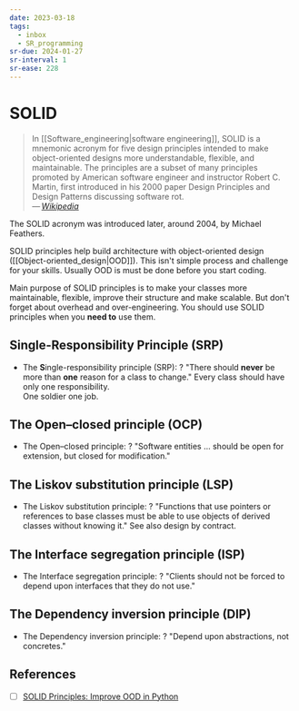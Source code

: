 ```yaml
---
date: 2023-03-18
tags:
  - inbox
  - SR_programming
sr-due: 2024-01-27
sr-interval: 1
sr-ease: 228
---
```


# SOLID

> In [[Software_engineering|software engineering]], SOLID is a mnemonic acronym
> for five design principles intended to make object-oriented designs more
> understandable, flexible, and maintainable. The principles are a subset of
> many principles promoted by American software engineer and instructor Robert
> C. Martin, first introduced in his 2000 paper Design Principles and Design
> Patterns discussing software rot.\
> — <cite>[Wikipedia](https://en.wikipedia.org/wiki/SOLID)</cite>

The SOLID acronym was introduced later, around 2004, by Michael Feathers.

SOLID principles help build architecture with object-oriented design
([[Object-oriented_design|OOD]]). This isn't simple process and challenge for
your skills. Usually OOD is must be done before you start coding.

Main purpose of SOLID principles is to make your classes more maintainable,
flexible, improve their structure and make scalable. But don't forget about
overhead and over-engineering. You should use SOLID principles when you **need
to** use them.

## Single-Responsibility Principle (SRP)

- The **S**ingle-responsibility principle (SRP):
?
"There should **never** be more than **one** reason for a class to change."
Every class should have only one responsibility.\
One soldier one job.

## The Open–closed principle (OCP)

- The Open–closed principle:
?
"Software entities ... should be open for extension, but closed for
modification."

## The Liskov substitution principle (LSP)

- The Liskov substitution principle:
?
"Functions that use pointers or references to base classes must be able to use
objects of derived classes without knowing it." See also design by contract.

## The Interface segregation principle (ISP)

- The Interface segregation principle:
?
"Clients should not be forced to depend upon interfaces that they do not use."

## The Dependency inversion principle (DIP)

- The Dependency inversion principle:
?
"Depend upon abstractions, not concretes."


## References

- [ ] [SOLID Principles: Improve OOD in Python](https://realpython.com/solid-principles-python/)

